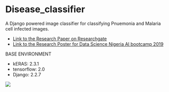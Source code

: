 # Disease_classifier
A Django powered image classifier for classifying Pnuemonia and Malaria cell infected images. 

* [Link to the Research Paper on Researchgate](https://www.researchgate.net/publication/338681432_WeboDoc_A_Web_Based_Application_for_Classifying_Pneumonia_and_Malaria_Infected_Images)
* [Link to the Research Poster for Data Science Nigeria AI bootcamp 2019](https://drive.google.com/file/d/1A7zRmTaEaeN5LtO3y9_44N56QfJ5BdFh/view)


BASE ENVIRONMENT

* kERAS: 2.3.1
* tensorflow: 2.0
* Django: 2.2.7

![](name-of-giphy.gif)
